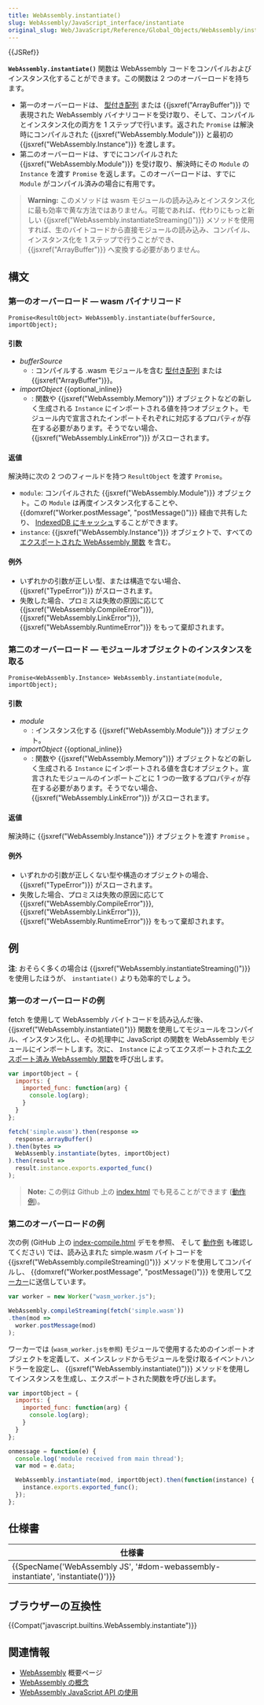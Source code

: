 ```yaml
---
title: WebAssembly.instantiate()
slug: WebAssembly/JavaScript_interface/instantiate
original_slug: Web/JavaScript/Reference/Global_Objects/WebAssembly/instantiate
---
```

{{JSRef}}

**`WebAssembly.instantiate()`** 関数は WebAssembly コードをコンパイルおよびインスタンス化することができます。この関数は 2 つのオーバーロードを持ちます。

- 第一のオーバーロードは、 [型付き配列](/ja/docs/Web/JavaScript/Typed_arrays) または {{jsxref("ArrayBuffer")}} で表現された WebAssembly バイナリコードを受け取り、そして、コンパイルとインスタンス化の両方を 1 ステップで行います。返された `Promise` は解決時にコンパイルされた {{jsxref("WebAssembly.Module")}} と最初の {{jsxref("WebAssembly.Instance")}} を渡します。
- 第二のオーバーロードは、すでにコンパイルされた {{jsxref("WebAssembly.Module")}} を受け取り、解決時にその `Module` の `Instance` を渡す `Promise` を返します。このオーバーロードは、すでに `Module` がコンパイル済みの場合に有用です。

> **Warning:** このメソッドは wasm モジュールの読み込みとインスタンス化に最も効率で黄な方法ではありません。可能であれば、代わりにもっと新しい {{jsxref("WebAssembly.instantiateStreaming()")}} メソッドを使用すれば、生のバイトコードから直接モジュールの読み込み、コンパイル、インスタンス化を 1 ステップで行うことができ、 {{jsxref("ArrayBuffer")}} へ変換する必要がありません。

## 構文

### 第一のオーバーロード — wasm バイナリコード

```
Promise<ResultObject> WebAssembly.instantiate(bufferSource, importObject);
```

#### 引数

- _bufferSource_
  - : コンパイルする .wasm モジュールを含む [型付き配列](/ja/docs/Web/JavaScript/Typed_arrays) または {{jsxref("ArrayBuffer")}}。
- _importObject_ {{optional_inline}}
  - : 関数や {{jsxref("WebAssembly.Memory")}} オブジェクトなどの新しく生成される `Instance` にインポートされる値を持つオブジェクト。モジュール内で宣言されたインポートそれぞれに対応するプロパティが存在する必要があります。そうでない場合、 {{jsxref("WebAssembly.LinkError")}} がスローされます。

#### 返値

解決時に次の 2 つのフィールドを持つ `ResultObject` を渡す `Promise`。

- `module`: コンパイルされた {{jsxref("WebAssembly.Module")}} オブジェクト。この `Module` は再度インスタンス化することや、 {{domxref("Worker.postMessage", "postMessage()")}} 経由で共有したり、 [IndexedDB にキャッシュ](/ja/docs/WebAssembly/Caching_modules)することができます。
- `instance`: {{jsxref("WebAssembly.Instance")}} オブジェクトで、すべての [エクスポートされた WebAssembly 関数](/ja/docs/WebAssembly/Exported_functions) を含む。

#### 例外

- いずれかの引数が正しい型、または構造でない場合、 {{jsxref("TypeError")}} がスローされます。
- 失敗した場合、プロミスは失敗の原因に応じて {{jsxref("WebAssembly.CompileError")}}, {{jsxref("WebAssembly.LinkError")}}, {{jsxref("WebAssembly.RuntimeError")}} をもって棄却されます。

### 第二のオーバーロード — モジュールオブジェクトのインスタンスを取る

```
Promise<WebAssembly.Instance> WebAssembly.instantiate(module, importObject);
```

#### 引数

- _module_
  - : インスタンス化する {{jsxref("WebAssembly.Module")}} オブジェクト。
- _importObject_ {{optional_inline}}
  - : 関数や {{jsxref("WebAssembly.Memory")}} オブジェクトなどの新しく生成される `Instance` にインポートされる値を含むオブジェクト。宣言されたモジュールのインポートごとに 1 つの一致するプロパティが存在する必要があります。そうでない場合、 {{jsxref("WebAssembly.LinkError")}} がスローされます。

#### 返値

解決時に {{jsxref("WebAssembly.Instance")}} オブジェクトを渡す `Promise` 。

#### 例外

- いずれかの引数が正しくない型や構造のオブジェクトの場合、 {{jsxref("TypeError")}} がスローされます。
- 失敗した場合、プロミスは失敗の原因に応じて {{jsxref("WebAssembly.CompileError")}}, {{jsxref("WebAssembly.LinkError")}}, {{jsxref("WebAssembly.RuntimeError")}} をもって棄却されます。

## 例

**注**: おそらく多くの場合は {{jsxref("WebAssembly.instantiateStreaming()")}} を使用したほうが、 `instantiate()` よりも効率的でしょう。

### 第一のオーバーロードの例

fetch を使用して WebAssembly バイトコードを読み込んだ後、 {{jsxref("WebAssembly.instantiate()")}} 関数を使用してモジュールをコンパイル、インスタンス化し、その処理中に JavaScript の関数を WebAssembly モジュールにインポートします。次に、 `Instance` によってエクスポートされた[エクスポート済み WebAssembly 関数](/ja/docs/WebAssembly/Exported_functions)を呼び出します。

```js
var importObject = {
  imports: {
    imported_func: function(arg) {
      console.log(arg);
    }
  }
};

fetch('simple.wasm').then(response =>
  response.arrayBuffer()
).then(bytes =>
  WebAssembly.instantiate(bytes, importObject)
).then(result =>
  result.instance.exports.exported_func()
);
```

> **Note:** この例は Github 上の [index.html](https://github.com/mdn/webassembly-examples/blob/master/js-api-examples/index.html) でも見ることができます ([動作例](https://mdn.github.io/webassembly-examples/js-api-examples/))。

### 第二のオーバーロードの例

次の例 (GitHub 上の [index-compile.html](https://github.com/mdn/webassembly-examples/blob/master/js-api-examples/index-compile.html) デモを参照、 そして [動作例](https://mdn.github.io/webassembly-examples/js-api-examples/index-compile.html) も確認してください) では、読み込まれた simple.wasm バイトコードを {{jsxref("WebAssembly.compileStreaming()")}} メソッドを使用してコンパイルし、 {{domxref("Worker.postMessage", "postMessage()")}} を使用して[ワーカー](/ja/docs/Web/API/Web_Workers_API)に送信しています。

```js
var worker = new Worker("wasm_worker.js");

WebAssembly.compileStreaming(fetch('simple.wasm'))
.then(mod =>
  worker.postMessage(mod)
);
```

ワーカーでは (`wasm_worker.jsを参照`) モジュールで使用するためのインポートオブジェクトを定義して、メインスレッドからモジュールを受け取るイベントハンドラーを設定し、 {{jsxref("WebAssembly.instantiate()")}} メソッドを使用してインスタンスを生成し、エクスポートされた関数を呼び出します。

```js
var importObject = {
  imports: {
    imported_func: function(arg) {
      console.log(arg);
    }
  }
};

onmessage = function(e) {
  console.log('module received from main thread');
  var mod = e.data;

  WebAssembly.instantiate(mod, importObject).then(function(instance) {
    instance.exports.exported_func();
  });
};
```

## 仕様書

| 仕様書                                                                                                   |
| -------------------------------------------------------------------------------------------------------- |
| {{SpecName('WebAssembly JS', '#dom-webassembly-instantiate', 'instantiate()')}} |

## ブラウザーの互換性

{{Compat("javascript.builtins.WebAssembly.instantiate")}}

## 関連情報

- [WebAssembly](/ja/docs/WebAssembly) 概要ページ
- [WebAssembly の概念](/ja/docs/WebAssembly/Concepts)
- [WebAssembly JavaScript API の使用](/ja/docs/WebAssembly/Using_the_JavaScript_API)
